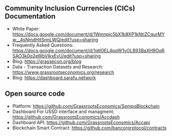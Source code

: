 ## Community Inclusion Currencies (CICs) Documentation
 + White Paper: https://docs.google.com/document/d/1Wmnpjc5bX1b8XP1kNtiZCqurMYw__4sNmdHjtSnnLWQ/edit?usp=sharing  
 + Frequently Asked Questions: https://docs.google.com/document/d/1qtlOEL4pqW1vOL893BaXH9OqRSAO3k0q2eWbVIkxEvU/edit?usp=sharing
 + Blog: https://grassecon.org/blog
 + Data - Transaction Datasets and Research: https://www.grassrootseconomics.org/research
 + Blog: https://dashboard.sarafu.network
 
 ## Open source code
 + Platform: https://github.com/GrassrootsEconomics/SempoBlockchain
 + Dashboard For USSD interface and managment: https://github.com/GrassrootsEconomics/Accdash
 + Dashboard API: https://github.com/GrassrootsEconomics/Accapi
 + Blockchain Smart Contract: https://github.com/bancorprotocol/contracts
 
 

